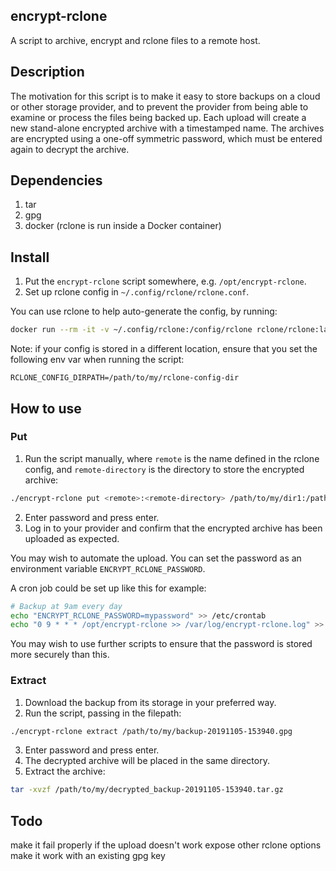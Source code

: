 encrypt-rclone
---

A script to archive, encrypt and rclone files to a remote host.

## Description

The motivation for this script is to make it easy to store backups on a cloud or other storage provider, and to prevent the provider from being able to examine or process the files being backed up. Each upload will create a new stand-alone encrypted archive with a timestamped name. The archives are encrypted using a one-off symmetric password, which must be entered again to decrypt the archive.

## Dependencies

1. tar
2. gpg
3. docker (rclone is run inside a Docker container)

## Install

1. Put the `encrypt-rclone` script somewhere, e.g. `/opt/encrypt-rclone`.
2. Set up rclone config in `~/.config/rclone/rclone.conf`.

You can use rclone to help auto-generate the config, by running:
```sh
docker run --rm -it -v ~/.config/rclone:/config/rclone rclone/rclone:latest config
```

Note: if your config is stored in a different location, ensure that you set the following env var when running the script:
```
RCLONE_CONFIG_DIRPATH=/path/to/my/rclone-config-dir
```

## How to use

### Put

1. Run the script manually, where `remote` is the name defined in the rclone config, and `remote-directory` is the directory to store the encrypted archive:
```sh
./encrypt-rclone put <remote>:<remote-directory> /path/to/my/dir1:/path/to/my/dir2
```
2. Enter password and press enter.
3. Log in to your provider and confirm that the encrypted archive has been uploaded as expected.

You may wish to automate the upload. You can set the password as an environment variable `ENCRYPT_RCLONE_PASSWORD`.

A cron job could be set up like this for example:
```sh
# Backup at 9am every day
echo "ENCRYPT_RCLONE_PASSWORD=mypassword" >> /etc/crontab
echo "0 9 * * * /opt/encrypt-rclone >> /var/log/encrypt-rclone.log" >> /etc/crontab
```

You may wish to use further scripts to ensure that the password is stored more securely than this.

### Extract

1. Download the backup from its storage in your preferred way.
2. Run the script, passing in the filepath:
```sh
./encrypt-rclone extract /path/to/my/backup-20191105-153940.gpg
```
3. Enter password and press enter.
4. The decrypted archive will be placed in the same directory.
5. Extract the archive:
```sh
tar -xvzf /path/to/my/decrypted_backup-20191105-153940.tar.gz
```

## Todo

make it fail properly if the upload doesn't work
expose other rclone options
make it work with an existing gpg key
